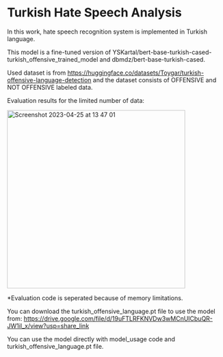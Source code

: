 # Turkish Hate Speech Analysis 

In this work, hate speech recognition system is implemented in Turkish language.

This model is a fine-tuned version of YSKartal/bert-base-turkish-cased-turkish_offensive_trained_model and dbmdz/bert-base-turkish-cased.

Used dataset is from https://huggingface.co/datasets/Toygar/turkish-offensive-language-detection
and the dataset consists of OFFENSIVE and NOT OFFENSIVE labeled data.

Evaluation results for the limited number of data:

<img width="416" alt="Screenshot 2023-04-25 at 13 47 01" src="https://user-images.githubusercontent.com/48163702/234254382-5769bd58-a3c1-4cce-a56b-7913c79726ca.png">

*Evaluation code is seperated because of memory limitations.

You can download the turkish_offensive_language.pt file to use the model from: https://drive.google.com/file/d/19uFTLRFKNVDw3wMCnUICbuQR-JW1iI_x/view?usp=share_link

You can use the model directly with model_usage code and turkish_offensive_language.pt file.
